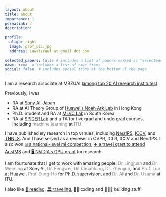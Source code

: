 ```yaml
---
layout: about
title: about
importance: 1
permalink: /
description: 

profile:
  align: right
  image: prof_pic.jpg
  address: iawaisrauf at gmail dot com
  
selected_papers: false # includes a list of papers marked as "selected={true}"
news: true  # includes a list of news items
social: false  # includes social icons at the bottom of the page
---
```


<style>
  /*Style for muted links*/
  .muted-link {
    color: #888; /*Muted gray color*/
    text-decoration: none; /*Remove underline*/
  }
  /*Style for muted links when hovered over*/
  .muted-link:hover {
    color: #555; /*Darker gray color when hovering*/
  }
</style>

I am a research associate at MBZUAI ([among top 20 AI research institutes](https://csrankings.org/#/index?ai&vision&mlmining&nlp&world)). 

Previously, I was
<ul>
  <li> RA at <a href="https://ai.sony/">Sony AI</a>, Japan
  </li>
  <li> RA at AI Theory Group of <a href="http://www.noahlab.com.hk/">Huawei's Noah Ark Lab</a> in Hong Kong
  </li>
  <li> Ph.D. Student and RA at <a href="https://sites.google.com/khu.ac.kr/mlvclab/">MLVC Lab</a> in South Korea
  </li>
  <li> RA at <a href="http://www.spider.itu.edu.pk">SPIDER Lab</a> and a TA for five grad and undergrad courses, including <a href="https://awaisrauf.github.io/ee512/" class="muted-link">machine learning</a> at <a href="http://www.itu.edu.pk/" class="muted-link">ITU </a>
  </li>
  <!-- <li> Teaching Assistant for graduate and undergraduate courses, including <a href="https://awaisrauf.github.io/ee512/" class="muted-link">machine learning</a> -->
</ul>

I have published my research in top venues, including [NeurIPS](), [ICCV](), and [TNNLS](). And I have served as a reviewer in CVPR, ICLR, ICCV and NeurIPS. I also won [📊a national-level ml competition](https://awaisrauf.github.io/election_prediction), [✈️ a travel grant to attend AustMS](https://sites.google.com/view/2022-workshop-bridgingmathstcs) and [🖥 NVIDIA's GPU grant](https://developer.nvidia.com/academic_gpu_seeding) for research.

I am fourtunate that I get to work with amazing people: <a href="https://sites.google.com/view/lingjuan-lyu/home" class="muted-link"> Dr. Lingjuan </a> and <a href="https://weiming.me" class="muted-link"> Dr. Weiming </a> at Sony AI, <a href="https://scholar.google.com.hk/citations?user=1M00Yg8AAAAJ&hl=zh-TW" class="muted-link"> Dr. Fengwei</a>, <a href="https://scholar.google.com/citations?user=_fgE3u8AAAAJ&hl=en" class="muted-link"> Dr. Chuanlong</a>, <a href="https://scholar.google.com/citations?user=XboZC1AAAAAJ&hl=en" class="muted-link"> Dr. Zhenguo</a>, and <a href="https://scholar.google.com.hk/citations?user=aXdjxb4AAAAJ&hl=en" class="muted-link"> Prof. Luo</a> at Huawei, <a href="https://scholar.google.co.kr/citations?user=EULut5oAAAAJ&hl=ko" class="muted-link"> Prof. Sung-Ho</a> for Ph.D. supervision, and <a href="https://itu.edu.pk/faculty-itu/dr-ali-ahmed/" class="muted-link"> Dr. Ali </a> and <a href="http://usamabinsikandar.weebly.com/teaching.html" class="muted-link"> Dr. Usama </a> at ITU.

 I also like [📖 reading](https://www.goodreads.com/review/list/90419452-awais?page=1&per_page=100&print=true&ref=nav_mybooks&shelf=read&utf8), [🏛 traveling](), 🧑‍💻 coding and 👷🏼‍♂️ building stuff.
